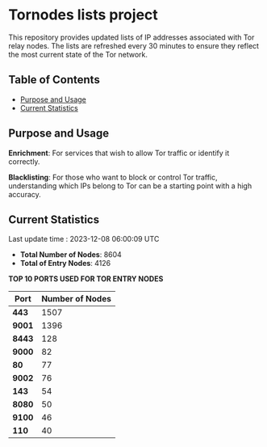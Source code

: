 # Tornodes lists project

This repository provides updated lists of IP addresses associated with Tor relay nodes. The lists are refreshed every 30 minutes to ensure they reflect the most current state of the Tor network.

## Table of Contents

- [Purpose and Usage](#purpose-and-usage)
- [Current Statistics](#current-statistics)


## Purpose and Usage

**Enrichment**: For services that wish to allow Tor traffic or identify it correctly.

**Blacklisting**: For those who want to block or control Tor traffic, understanding which IPs belong to Tor can be a starting point with a high accuracy.

## Current Statistics

Last update time : 2023-12-08 06:00:09 UTC

- **Total Number of Nodes**: 8604
- **Total of Entry Nodes**: 4126

**TOP 10 PORTS USED FOR TOR ENTRY NODES**

| **Port** | **Number of Nodes** |
|------|-----------------|
| **443**   | 1507  |
| **9001**   | 1396  |
| **8443**   | 128  |
| **9000**   | 82  |
| **80**   | 77  |
| **9002**   | 76  |
| **143**   | 54  |
| **8080**   | 50  |
| **9100**   | 46  |
| **110**   | 40  |

